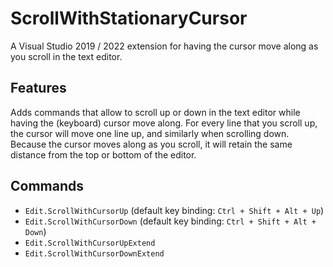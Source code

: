 # ScrollWithStationaryCursor

A Visual Studio 2019 / 2022 extension for having the cursor move along as you scroll in the text editor.

## Features

Adds commands that allow to scroll up or down in the text editor while having the (keyboard) cursor move along. For every line that you scroll up, the cursor will move one line up, and similarly when scrolling down. Because the cursor moves along as you scroll, it will retain the same distance from the top or bottom of the editor.

## Commands

- `Edit.ScrollWithCursorUp` (default key binding: `Ctrl + Shift + Alt + Up`)
- `Edit.ScrollWithCursorDown` (default key binding: `Ctrl + Shift + Alt + Down`)
- `Edit.ScrollWithCursorUpExtend`
- `Edit.ScrollWithCursorDownExtend`
